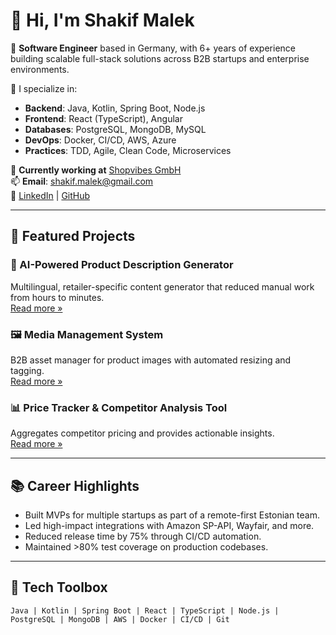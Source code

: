 # 👋 Hi, I'm Shakif Malek

🎯 **Software Engineer** based in Germany, with 6+ years of experience building scalable full-stack solutions across B2B startups and enterprise environments.

🔧 I specialize in:
- **Backend**: Java, Kotlin, Spring Boot, Node.js
- **Frontend**: React (TypeScript), Angular
- **Databases**: PostgreSQL, MongoDB, MySQL
- **DevOps**: Docker, CI/CD, AWS, Azure
- **Practices**: TDD, Agile, Clean Code, Microservices

📌 **Currently working at** [Shopvibes GmbH](https://www.shopvibes.com)  
📫 **Email**: shakif.malek@gmail.com  
🔗 [LinkedIn](https://linkedin.com/in/shakif-malek) | [GitHub](https://github.com/shakif95)

---

## 🚀 Featured Projects

### 🧠 AI-Powered Product Description Generator
Multilingual, retailer-specific content generator that reduced manual work from hours to minutes.  
[Read more »](projects/ai-description-generator.md)

### 🖼️ Media Management System
B2B asset manager for product images with automated resizing and tagging.  
[Read more »](projects/shopvibes-media-manager.md)

### 📊 Price Tracker & Competitor Analysis Tool
Aggregates competitor pricing and provides actionable insights.  
[Read more »](projects/price-tracker.md)

---

## 📚 Career Highlights

- Built MVPs for multiple startups as part of a remote-first Estonian team.
- Led high-impact integrations with Amazon SP-API, Wayfair, and more.
- Reduced release time by 75% through CI/CD automation.
- Maintained >80% test coverage on production codebases.

---

## 🧰 Tech Toolbox

```text
Java | Kotlin | Spring Boot | React | TypeScript | Node.js | PostgreSQL | MongoDB | AWS | Docker | CI/CD | Git

